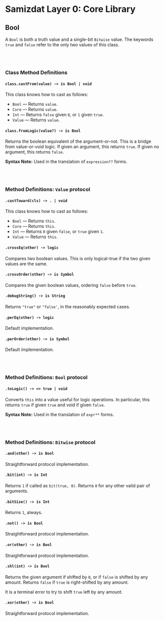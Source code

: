 Samizdat Layer 0: Core Library
==============================

Bool
----

A `Bool` is both a truth value and a single-bit `Bitwise` value. The
keywords `true` and `false` refer to the only two values of this class.


<br><br>
### Class Method Definitions

#### `class.castFrom(value) -> is Bool | void`

This class knows how to cast as follows:

* `Bool` &mdash; Returns `value`.
* `Core` &mdash; Returns `value`.
* `Int` &mdash; Returns `false` given `0`, or `1` given `true`.
* `Value` &mdash; Returns `value`.

#### `class.fromLogic(value?) -> is Bool`

Returns the boolean equivalent of the argument-or-not. This is a bridge
from value-or-void logic. If given an argument, this returns `true`. If
given no argument, this returns `false`.

**Syntax Note:** Used in the translation of `expression??` forms.


<br><br>
### Method Definitions: `Value` protocol

#### `.castToward(cls) -> . | void`

This class knows how to cast as follows:

* `Bool` &mdash; Returns `this`.
* `Core` &mdash; Returns `this`.
* `Int` &mdash; Returns `0` given `false`, or `true` given `1`.
* `Value` &mdash; Returns `this`.

#### `.crossEq(other) -> logic`

Compares two boolean values. This is only logical-true if the two given
values are the same.

#### `.crossOrder(other) -> is Symbol`

Compares the given boolean values, ordering `false` before `true`.

#### `.debugString() -> is String`

Returns `"true"` or `"false'`, in the reasonably expected cases.

#### `.perEq(other) -> logic`

Default implementation.

#### `.perOrder(other) -> is Symbol`

Default implementation.


<br><br>
### Method Definitions: `Bool` protocol

#### `.toLogic() -> == true | void`

Converts `this` into a value useful for logic operations. In particular, this
returns `true` if given `true` and void if given `false`.

**Syntax Note:** Used in the translation of `expr**` forms.


<br><br>
### Method Definitions: `Bitwise` protocol

#### `.and(other) -> is Bool`

Straightforward protocol implementation.

#### `.bit(int) -> is Int`

Returns `1` if called as `bit(true, 0)`. Returns `0` for any other
valid pair of arguments.

#### `.bitSize() -> is Int`

Returns `1`, always.

#### `.not() -> is Bool`

Straightforward protocol implementation.

#### `.or(other) -> is Bool`

Straightforward protocol implementation.

#### `.shl(int) -> is Bool`

Returns the given argument if shifted by `0`, or if `false` is shifted
by any amount. Returns `false` if `true` is right-shifted by any
amount.

It is a terminal error to try to shift `true` left by any amount.

#### `.xor(other) -> is Bool`

Straightforward protocol implementation.
